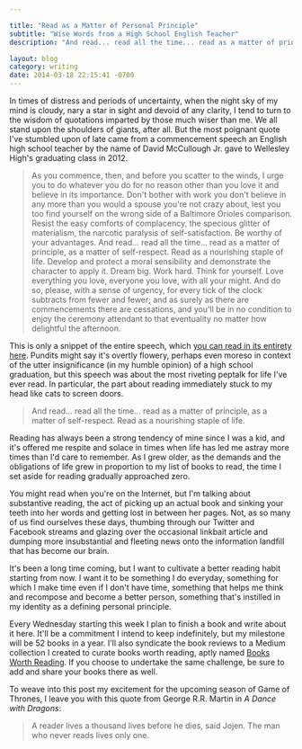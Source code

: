 ```yaml
---

title: "Read as a Matter of Personal Principle"
subtitle: "Wise Words from a High School English Teacher"
description: "And read... read all the time... read as a matter of principle, as a matter of self-respect. Read as a nourishing staple of life."

layout: blog
category: writing
date: 2014-03-18 22:15:41 -0700
---
```


In times of distress and periods of uncertainty, when the night sky of my mind is cloudy, nary a star in sight and devoid of any clarity, I tend to turn to the wisdom of quotations imparted by those much wiser than me. We all stand upon the shoulders of giants, after all. But the most poignant quote I've stumbled upon of late came from a commencement speech an English high school teacher by the name of David McCullough Jr. gave to Wellesley High's graduating class in 2012.

> As you commence, then, and before you scatter to the winds, I urge you to do whatever you do for no reason other than you love it and believe in its importance. Don't bother with work you don't believe in any more than you would a spouse you're not crazy about, lest you too find yourself on the wrong side of a Baltimore Orioles comparison. Resist the easy comforts of complacency, the specious glitter of materialism, the narcotic paralysis of self-satisfaction. Be worthy of your advantages. And read... read all the time... read as a matter of principle, as a matter of self-respect. Read as a nourishing staple of life. Develop and protect a moral sensibility and demonstrate the character to apply it. Dream big. Work hard. Think for yourself. Love everything you love, everyone you love, with all your might. And do so, please, with a sense of urgency, for every tick of the clock subtracts from fewer and fewer; and as surely as there are commencements there are cessations, and you'll be in no condition to enjoy the ceremony attendant to that eventuality no matter how delightful the afternoon.

This is only a snippet of the entire speech, which [you can read in its entirety here](http://www.boston.com/yourtown/news/wellesley/2012/06/youre_not_special_teacher_tell.html). Pundits might say it's overtly flowery, perhaps even moreso in context of the utter insignificance (in my humble opinion) of a high school graduation, but this speech was about the most riveting peptalk for life I've ever read. In particular, the part about reading immediately stuck to my head like cats to screen doors.

> And read... read all the time... read as a matter of principle, as a matter of self-respect. Read as a nourishing staple of life.

Reading has always been a strong tendency of mine since I was a kid, and it's offered me respite and solace in times when life has led me astray more times than I'd care to remember. As I grew older, as the demands and the obligations of life grew in proportion to my list of books to read, the time I set aside for reading gradually approached zero.

You might read when you're on the Internet, but I'm talking about substantive reading, the act of picking up an actual book and sinking your teeth into her words and getting lost in between her pages. Not, as so many of us find ourselves these days, thumbing through our Twitter and Facebook streams and glazing over the occasional linkbait article and dumping more insubstantial and fleeting news onto the information landfill that has become our brain.

It's been a long time coming, but I want to cultivate a better reading habit starting from now. I want it to be something I do everyday, something for which I make time even if I don't have time, something that helps me think and recompose and become a better person, something that's instilled in my identity as a defining personal principle.

Every Wednesday starting this week I plan to finish a book and write about it here. It'll be a commitment I intend to keep indefinitely, but my milestone will be 52 books in a year. I'll also syndicate the book reviews to a Medium collection I created to curate books worth reading, aptly named [Books Worth Reading](https://medium.com/books-worth-reading). If you choose to undertake the same challenge, be sure to add and share your books there as well.

To weave into this post my excitement for the upcoming season of Game of Thrones, I leave you with this quote from George R.R. Martin in *A Dance with Dragons*:

> A reader lives a thousand lives before he dies, said Jojen. The man who never reads lives only one.
